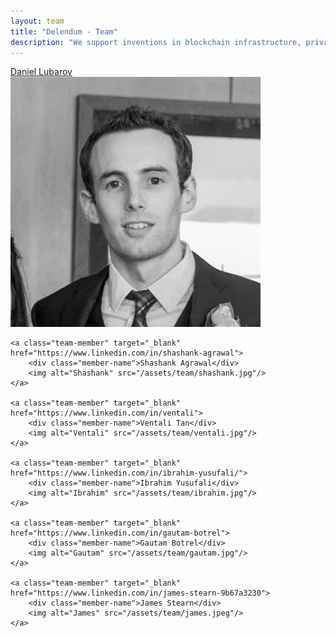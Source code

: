```yaml
---
layout: team
title: "Delendum - Team"
description: "We support inventions in blockchain infrastructure, private computing, and zero-knowledge proof applications"
---
```


<div class="team">
    <a class="team-member" target="_blank" href="https://www.linkedin.com/in/dlubarov">
        <div class="member-name">Daniel Lubarov</div>
        <img alt="Daniel" src="/assets/team/daniel.jpg"/>
    </a>

    <a class="team-member" target="_blank" href="https://www.linkedin.com/in/shashank-agrawal">
        <div class="member-name">Shashank Agrawal</div>
        <img alt="Shashank" src="/assets/team/shashank.jpg"/>
    </a>
    
    <a class="team-member" target="_blank" href="https://www.linkedin.com/in/ventali">
        <div class="member-name">Ventali Tan</div>
        <img alt="Ventali" src="/assets/team/ventali.jpg"/>
    </a>

    <a class="team-member" target="_blank" href="https://www.linkedin.com/in/ibrahim-yusufali/">
        <div class="member-name">Ibrahim Yusufali</div>
        <img alt="Ibrahim" src="/assets/team/ibrahim.jpg"/>
    </a>

    <a class="team-member" target="_blank" href="https://www.linkedin.com/in/gautam-botrel">
        <div class="member-name">Gautam Botrel</div>
        <img alt="Gautam" src="/assets/team/gautam.jpg"/>
    </a>

    <a class="team-member" target="_blank" href="https://www.linkedin.com/in/james-stearn-9b67a3230">
        <div class="member-name">James Stearn</div>
        <img alt="James" src="/assets/team/james.jpeg"/>
    </a>
    

</div>